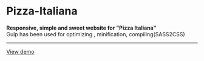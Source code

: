 # Pizza-Italiana
__Responsive, simple and sweet website for "Pizza Italiana"__ <br />
Gulp has been used for optimizing , minification, compiling(SASS2CSS)
_____________________________
<a href="https://mrjeyhun.github.io/PizzaItaliana/">View demo</a>
